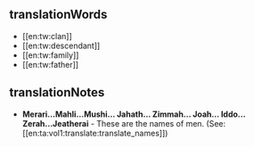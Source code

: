 ## translationWords

* [[en:tw:clan]]
* [[en:tw:descendant]]
* [[en:tw:family]]
* [[en:tw:father]]

## translationNotes

* **Merari...Mahli...Mushi... Jahath... Zimmah... Joah... Iddo... Zerah...Jeatherai** - These are the names of men. (See: [[en:ta:vol1:translate:translate_names]])
